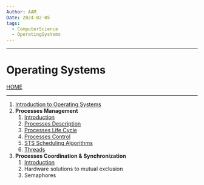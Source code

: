 ```yaml
---
Author: AAM
Date: 2024-02-05
tags:
  - ComputerScience
  - OperatingSystems
---
```


---
# Operating Systems

[HOME](/README.md)

---

1. [Introduction to Operating Systems](data/1_Intro.md)
2. **Processes Management**
	1. [Introduction](data/21_Intro.md)
	2. [Processes Description](data/22_description.md)
	3. [Processes Life Cycle](data/23_life.md)
	4. [Processes Control](data/24_control.md)
	5. [STS Scheduling Algorithms](data/25_scheduling.md)
	6. [Threads](data/26_threads.md)
3. **Processes Coordination & Synchronization**
	1. [Introduction](data/31_intro.md)
	2. Hardware solutions to mutual exclusion
	3. Semaphores